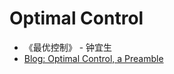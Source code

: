 # Optimal Control
- 《最优控制》 - 钟宜生
- [Blog: Optimal Control, a Preamble](https://towardsdatascience.com/optimal-control-a-preamble-6c0bc2b12ed6)
